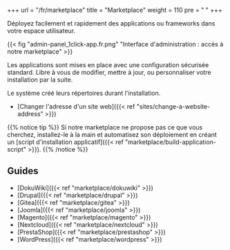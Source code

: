 +++
url = "/fr/marketplace"
title = "Marketplace"
weight = 110
pre = "<i class='fas fa-fw fa-store'></i> "
+++

Déployez facilement et rapidement des applications ou frameworks dans votre espace utilisateur.

{{< fig "admin-panel_1click-app.fr.png" "Interface d'administration : accès à notre marketplace" >}}

Les applications sont mises en place avec une configuration sécurisée standard. Libre à vous de modifier, mettre à jour, ou personnaliser votre installation par la suite.

Le système créé leurs répertoires durant l'installation.

- [Changer l'adresse d'un site web]({{< ref "sites/change-a-website-address" >}})

{{% notice tip %}}
Si notre marketplace ne propose pas ce que vous cherchez, installez-le à la main et automatisez son déploiement en créant un [script d'installation applicatif]({{< ref "marketplace/build-application-script" >}}).
{{% /notice %}}

## Guides

- [DokuWiki]({{< ref "marketplace/dokuwiki" >}})
- [Drupal]({{< ref "marketplace/drupal" >}})
- [Gitea]({{< ref "marketplace/gitea" >}})
- [Joomla]({{< ref "marketplace/joomla" >}})
- [Magento]({{< ref "marketplace/magento" >}})
- [Nextcloud]({{< ref "marketplace/nextcloud" >}})
- [PrestaShop]({{< ref "marketplace/prestashop" >}})
- [WordPress]({{< ref "marketplace/wordpress" >}})
